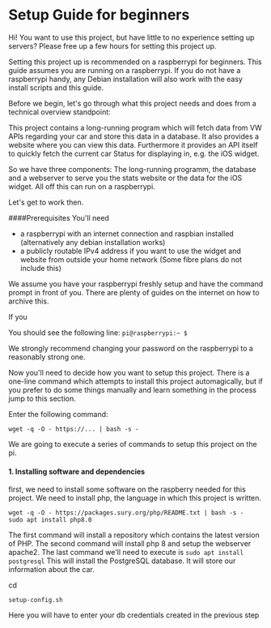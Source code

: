 # Setup Guide for beginners
Hi! You want to use this project, but have little to no experience setting up servers?
Please free up a few hours for setting this project up.

Setting this project up is recommended on a raspberrypi for beginners. This guide assumes you are running on a raspberrypi.
If you do not have a raspberrypi handy, any Debian installation will also work with the easy install scripts and this guide.

Before we begin, let's go through what this project needs and does from a technical overview standpoint:

This project contains a long-running program which will fetch data from VW APIs regarding your car and store this data in a database.
It also provides a website where you can view this data. Furthermore it provides an API itself to quickly fetch the current car Status for displaying in, e.g. the iOS widget.

So we have three components: The long-running programm, the database and a webserver to serve you the stats website or the data for the iOS widget.
All off this can run on a raspberrypi.

Let's get to work then.

####Prerequisites
You'll need
- a raspberrypi with an internet connection and raspbian installed (alternatively any debian installation works)
- a publicly routable IPv4 address if you want to use the widget and website from outside your home network (Some fibre plans do not include this)

We assume you have your raspberrypi freshly setup and have the command prompt in front of you.
There are plenty of guides on the internet on how to archive this.

If you

You should see the following line: `pi@raspberrypi:~ $`

We strongly recommend changing your password on the raspberrypi to a reasonably strong one.

Now you'll need to decide how you want to setup this project.
There is a one-line command which attempts to install this project automagically, but if you prefer to do some things manually and learn something in the process jump to this section.

Enter the following command:

`wget -q -O - https://... | bash -s -`

We are going to execute a series of commands to setup this project on the pi.

#### 1. Installing software and dependencies

first, we need to install some software on the raspberry needed for this project.
We need to install php, the language in which this project is written.

```
wget -q -O - https://packages.sury.org/php/README.txt | bash -s -
sudo apt install php8.0
```
The first command will install a repository which contains the latest version of PHP.
The second command will install php 8 and setup the webserver apache2.
The last command we'll need to execute is
`sudo apt install postgresql`
This will install the PostgreSQL database. It will store our information about the car.

cd

`setup-config.sh`

Here you will have to enter your db credentials created in the previous step